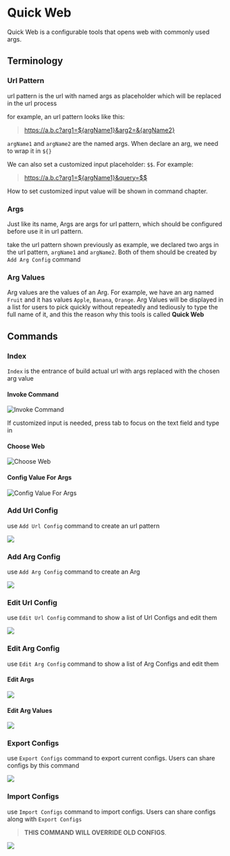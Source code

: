 # Quick Web

Quick Web is a configurable tools that opens web with 
commonly used args.

## Terminology
### Url Pattern
url pattern is the url with named args as placeholder 
which will be replaced in the url process

for example, an url pattern looks like this:


> https://a.b.c?arg1=${argName1}&arg2=&{argName2}

`argName1` and `argName2` are the named args. When declare an arg,
we need to wrap it in `${}`

We can also set a customized input placeholder: `$$`. For example:
> https://a.b.c?arg1=${argName1}&query=$$

How to set customized
input value will be shown in command chapter.

### Args
Just like its name, Args are args for url pattern, which should be
configured before use it in url pattern.

take the url pattern shown previously as example, we declared
two args in the url pattern, `argName1` and `argName2`. Both 
of them should be created by `Add Arg Config` command

### Arg Values
Arg values are the values of an Arg. For example, we have an arg named
`Fruit` and it has values `Apple`, `Banana`, `Orange`. Arg Values will be displayed
in a list for users to pick quickly without repeatedly and tediously to type
the full name of it, and this the reason why this tools is called **Quick Web** 


## Commands
### Index
`Index` is the entrance of build actual url with args replaced with the
chosen arg value

#### Invoke Command
![Invoke Command](./assets/readme_imgs/index1.png)

If customized input is needed, press tab to focus on the text field and 
type in
#### Choose Web
![Choose Web](./assets/readme_imgs/index2.png)
#### Config Value For Args
![Config Value For Args](./assets/readme_imgs/index3.png)

### Add Url Config
use `Add Url Config` command to create an url pattern

![](./assets/readme_imgs/add_url_page.png)

### Add Arg Config
use `Add Arg Config` command to create an Arg

![](./assets/readme_imgs/add_arg_page.png)


### Edit Url Config
use `Edit Url Config` command to show a list of Url Configs and edit them

![](./assets/readme_imgs/edit_url_list.png)

### Edit Arg Config
use `Edit Arg Config` command to show a list of Arg Configs and edit them

#### Edit Args
![](./assets/readme_imgs/edit_arg_list.png)
#### Edit Arg Values
![](./assets/readme_imgs/edit_arg_value_list.png)

### Export Configs
use `Export Configs` command to export current configs. Users can share
configs by this command

![](./assets/readme_imgs/export_configs.png)

### Import Configs
use `Import Configs` command to import configs.
Users can share configs along with `Export Configs`
> **THIS COMMAND WILL OVERRIDE OLD CONFIGS**.

![](./assets/readme_imgs/import_configs.png)
